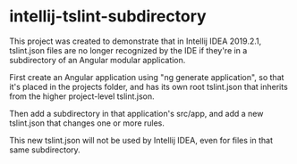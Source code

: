 # intellij-tslint-subdirectory

This project was created to demonstrate that in Intellij IDEA 2019.2.1, tslint.json files are no longer recognized by the IDE if they're in a subdirectory of an Angular modular application.

First create an Angular application using "ng generate application", so that it's placed in the projects folder, and has its own root tslint.json that inherits from the higher project-level tslint.json.

Then add a subdirectory in that application's src/app, and add a new tslint.json that changes one or more rules.

This new tslint.json will not be used by Intellij IDEA, even for files in that same subdirectory.
